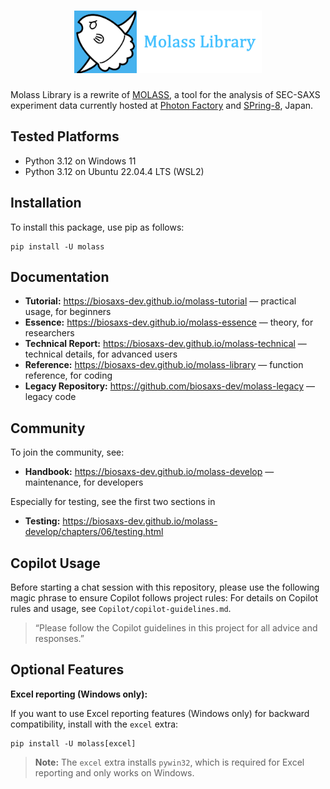 <h1 align="center"><a href="https://biosaxs-dev.github.io/molass-library"><img src="docs/_static/molass-title.png" width="300"></a></h1>

Molass Library is a rewrite of [MOLASS](https://pfwww.kek.jp/saxs/MOLASSE.html), a tool for the analysis of SEC-SAXS experiment data currently hosted at [Photon Factory](https://www2.kek.jp/imss/pf/eng/) and [SPring-8](http://www.spring8.or.jp/en/), Japan.

## Tested Platforms

- Python 3.12 on Windows 11
- Python 3.12 on Ubuntu 22.04.4 LTS (WSL2)

## Installation

To install this package, use pip as follows:

```
pip install -U molass
```

## Documentation

- **Tutorial:** https://biosaxs-dev.github.io/molass-tutorial — practical usage, for beginners
- **Essence:** https://biosaxs-dev.github.io/molass-essence — theory, for researchers
- **Technical Report:** https://biosaxs-dev.github.io/molass-technical — technical details, for advanced users
- **Reference:** https://biosaxs-dev.github.io/molass-library — function reference, for coding
- **Legacy Repository:** https://github.com/biosaxs-dev/molass-legacy — legacy code

## Community

To join the community, see:

- **Handbook:** https://biosaxs-dev.github.io/molass-develop — maintenance, for developers

Especially for testing, see the first two sections in
- **Testing:** https://biosaxs-dev.github.io/molass-develop/chapters/06/testing.html

## Copilot Usage

Before starting a chat session with this repository, please use the following magic phrase to ensure Copilot follows project rules:
For details on Copilot rules and usage, see `Copilot/copilot-guidelines.md`.

> “Please follow the Copilot guidelines in this project for all advice and responses.”

## Optional Features

**Excel reporting (Windows only):**

If you want to use Excel reporting features (Windows only) for backward compatibility, install with the `excel` extra:

```
pip install -U molass[excel]
```

> **Note:** The `excel` extra installs `pywin32`, which is required for Excel reporting and only works on Windows.

